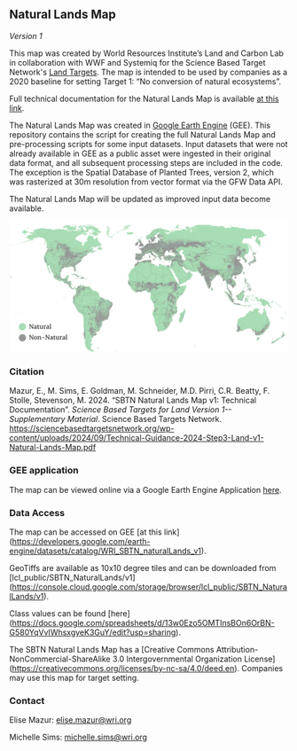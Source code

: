 ## Natural Lands Map 

*Version 1*

This map was created by World Resources Institute’s Land and Carbon Lab in collaboration with WWF and Systemiq for the Science Based Target Network's [Land Targets](https://sciencebasedtargetsnetwork.org/how-it-works/set-targets/). The map is intended to be used by companies as a 2020 baseline for setting Target 1: “No conversion of natural ecosystems”. 

Full technical documentation for the Natural Lands Map is available [at this link](https://sciencebasedtargetsnetwork.org/wp-content/uploads/2024/09/Technical-Guidance-2024-Step3-Land-v1-Natural-Lands-Map.pdf). 

The Natural Lands Map was created in [Google Earth Engine](https://earthengine.google.com/) (GEE). This repository contains the script for creating the full Natural Lands Map and pre-processing scripts for some input datasets. Input datasets that were not already available in GEE as a public asset were ingested in their original data format, and all subsequent processing steps are included in the code. The exception is the Spatial Database of Planted Trees, version 2, which was rasterized at 30m resolution from vector format via the GFW Data API.  

The Natural Lands Map will be updated as improved input data become available.  

![Natural Lands Map](binary.png)

### Citation 

Mazur, E., M. Sims, E. Goldman, M. Schneider, M.D. Pirri, C.R. Beatty, F. Stolle, Stevenson, M. 2024. “SBTN Natural Lands Map v1: Technical Documentation”. *Science Based Targets for Land Version 1-- Supplementary Material*. Science Based Targets Network. https://sciencebasedtargetsnetwork.org/wp-content/uploads/2024/09/Technical-Guidance-2024-Step3-Land-v1-Natural-Lands-Map.pdf

### GEE application 

The map can be viewed online via a Google Earth Engine Application [here](https://wri-datalab.earthengine.app/view/sbtn-natural-lands).  

### Data Access

The map can be accessed on GEE [at this link] (https://developers.google.com/earth-engine/datasets/catalog/WRI_SBTN_naturalLands_v1). 

GeoTiffs are available as 10x10 degree tiles and can be downloaded from [lcl_public/SBTN_NaturalLands/v1] (https://console.cloud.google.com/storage/browser/lcl_public/SBTN_NaturalLands/v1).

Class values can be found [here] (https://docs.google.com/spreadsheets/d/13w0Ezo5OMTInsBOn6OrBN-G580YqVvIWhsxgyeK3GuY/edit?usp=sharing). 

The SBTN Natural Lands Map has a [Creative Commons Attribution-NonCommercial-ShareAlike 3.0 Intergovernmental Organization License] (https://creativecommons.org/licenses/by-nc-sa/4.0/deed.en). Companies may use this map for target setting. 


### Contact 

Elise Mazur: elise.mazur@wri.org 

Michelle Sims: michelle.sims@wri.org 
